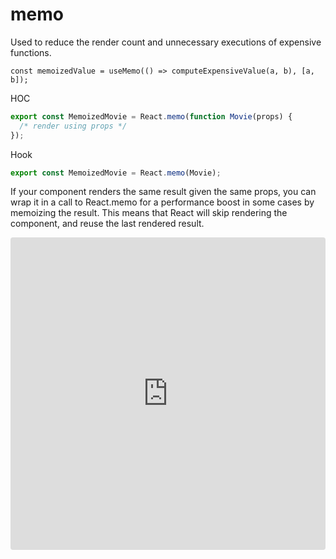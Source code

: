 # memo
Used to reduce the render count and unnecessary executions of expensive functions. 
```
const memoizedValue = useMemo(() => computeExpensiveValue(a, b), [a, b]);
``` 

HOC
```js
export const MemoizedMovie = React.memo(function Movie(props) {
  /* render using props */
});
```

Hook
```js
export const MemoizedMovie = React.memo(Movie);
```

If your component renders the same result given the same props, you can wrap it in a call to React.memo for a performance boost in some cases by memoizing the result. This means that React will skip rendering the component, and reuse the last rendered result.

<iframe src="https://codesandbox.io/embed/react-memo-demo-bv31j?fontsize=14&hidenavigation=1&theme=dark"
     style="width:100%; height:500px; border:0; border-radius: 4px; overflow:hidden;"
     title="react-memo-demo"
     allow="accelerometer; ambient-light-sensor; camera; encrypted-media; geolocation; gyroscope; hid; microphone; midi; payment; usb; vr; xr-spatial-tracking"
     sandbox="allow-forms allow-modals allow-popups allow-presentation allow-same-origin allow-scripts"
   ></iframe>
